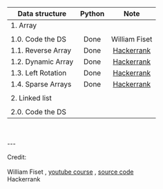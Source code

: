 <center>

| Data structure     | Python |                                               Note                                                |
| ------------------ | :----: | :-----------------------------------------------------------------------------------------------: |
| 1. Array           |        |                                                                                                   |
|                    |        |
| 1.0. Code the DS   |  Done  |                                           William Fiset                                           |
| 1.1. Reverse Array |  Done  |     [Hackerrank](https://www.hackerrank.com/challenges/arrays-ds/problem?isFullScreen=true#!)     |
| 1.2. Dynamic Array |  Done  |    [Hackerrank](https://www.hackerrank.com/challenges/dynamic-array/problem?isFullScreen=true)    |
| 1.3. Left Rotation |  Done  | [Hackerrank](https://www.hackerrank.com/challenges/array-left-rotation/problem?isFullScreen=true) |
| 1.4. Sparse Arrays |  Done  |    [Hackerrank](https://www.hackerrank.com/challenges/sparse-arrays/problem?isFullScreen=true)    |
|                    |        |
| 2. Linked list     |        |                                                                                                   |
|                    |        |
| 2.0. Code the DS   |        |                                                                                                   |

</center>

<br />
<br />
---

Credit: \
 <br/>
William Fiset , [youtube course](https://www.youtube.com/playlist?list=PLDV1Zeh2NRsB6SWUrDFW2RmDotAfPbeHu) , [source code](https://github.com/williamfiset/Algorithms) \
Hackerrank
